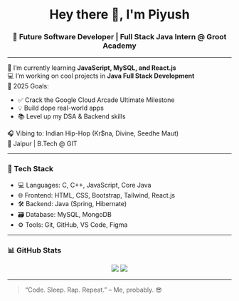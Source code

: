 <h1 align="center">Hey there 👋, I'm Piyush</h1>
<h3 align="center">🚀 Future Software Developer | Full Stack Java Intern @ Groot Academy</h3>

---

🌱 I’m currently learning **JavaScript, MySQL, and React.js**  
💻 I’m working on cool projects in **Java Full Stack Development**  
🎯 2025 Goals:  
- ✅ Crack the Google Cloud Arcade Ultimate Milestone  
- 💡 Build dope real-world apps  
- 📚 Level up my DSA & Backend skills  

🎧 Vibing to: Indian Hip-Hop (Kr$na, Divine, Seedhe Maut)  
📍 Jaipur | B.Tech @ GIT

---

### 🔧 Tech Stack
- 💻 Languages: C, C++, JavaScript, Core Java
- 🌐 Frontend: HTML, CSS, Bootstrap, Tailwind, React.js
- 🛠️ Backend: Java (Spring, Hibernate)
- 🗃️ Database: MySQL, MongoDB
- ⚙️ Tools: Git, GitHub, VS Code, Figma

---

### 📊 GitHub Stats
<p align="center">
  <img src="https://github-readme-stats.vercel.app/api?username=Piyush64-bit&show_icons=true&theme=radical" />
  <img src="https://github-readme-streak-stats.herokuapp.com/?user=Piyush64-bit&theme=radical" />
</p>

---

> “Code. Sleep. Rap. Repeat.” – Me, probably. 😎
